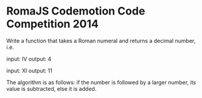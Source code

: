 RomaJS Codemotion Code Competition 2014
=======================================

Write a function that takes a Roman numeral and returns a decimal number, i.e.

input: IV
output: 4

input: XI
output: 11

The algorithm is as follows: if the number is followed by a larger number, its
value is subtracted, else it is added.


